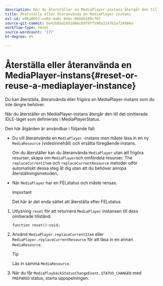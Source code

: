 ```yaml
---
description: När du återställer en MediaPlayer-instans återgår den till det oinitierade IDLE-läget som definierats i MediaPlayerStatus.
title: Återställa eller återanvända en MediaPlayer-instans
exl-id: e06a0052-ce0a-4a6c-8ebc-0666b109cf07
source-git-commit: be43bbbd1051886c8979ff590a3197b2a7249b6a
workflow-type: tm+mt
source-wordcount: '177'
ht-degree: 0%

---
```


# Återställa eller återanvända en MediaPlayer-instans{#reset-or-reuse-a-mediaplayer-instance}

Du kan återställa, återanvända eller frigöra en MediaPlayer-instans som du inte längre behöver.

När du återställer en MediaPlayer-instans återgår den till det oinitierade IDLE-läget som definierats i MediaPlayerStatus.

Den här åtgärden är användbar i följande fall:

* Du vill återanvända en `MediaPlayer` -instans men måste läsa in en ny `MediaResource` (videoinnehåll) och ersätta föregående instans.

   Om du återställer kan du återanvända `MediaPlayer` utan att frigöra resurser, skapa om `MediaPlayer`och omfördela resurser. The `replaceCurrentItem` och `replaceCurrentResource` metoder utför automatiskt dessa steg åt dig utan att du behöver anropa återställningsmetoden.

* När `MediaPlayer` har en FELstatus och måste rensas.

   >[!IMPORTANT]
   >
   >Det här är det enda sättet att återställa efter FELstatus.

1. Utlysning `reset` för att returnera `MediaPlayer` instansen till dess oinitierade tillstånd:

   ```
   function reset():void; 
   ```

1. Använd `MediaPlayer.replaceCurrentItem` eller `MediaPlayer.replaceCurrentResource` för att läsa in en annan `MediaResource`.

   >[!TIP]
   >
   >Läs in samma `MediaResource`.

1. När du får `MediaPlaybackStatusChangeEvent.STATUS_CHANGED` med `PREPARED` status, starta uppspelningen.
